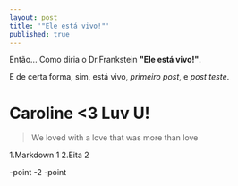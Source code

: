 ```yaml
---
layout: post
title: '"Ele está vivo!"'
published: true
---
```


Então... Como diria o Dr.Frankstein **"Ele está vivo!"**.

E de certa forma, sim, está vivo, _primeiro post_, e _post teste_.


# Caroline <3 Luv U!

> We loved with a love that was more than love


1.Markdown 1
2.Eita 2

-point
-2
-point
